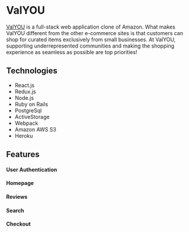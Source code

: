 # ValYOU
[ValYOU](https://valyou.herokuapp.com) is a full-stack web application clone of Amazon. What makes ValYOU different from the other e-commerce sites is that customers can shop for curated items exclusively from small businesses. At ValYOU, supporting underrepresented communities and making the shopping experience as seamless as possible are top priorities!

## Technologies
- React.js
- Redux.js
- Node.js
- Ruby on Rails
- PostgreSql 
- ActiveStorage
- Webpack
- Amazon AWS S3
- Heroku 

## Features

#### User Authentication
####  Homepage
####  Reviews
####  Search
####  Checkout 


